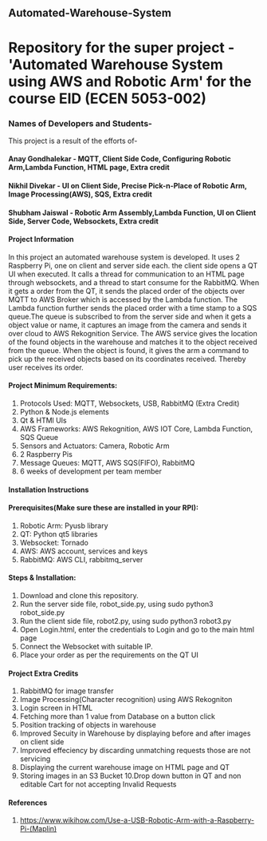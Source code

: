 ## Automated-Warehouse-System

# Repository for the super project -'Automated Warehouse System using AWS and Robotic Arm' for the course EID (ECEN 5053-002)

### Names of Developers and Students-

This project is a result of the efforts of-
#### Anay Gondhalekar - MQTT, Client Side Code, Configuring Robotic Arm,Lambda Function, HTML page, Extra credit
#### Nikhil Divekar - UI on Client Side, Precise Pick-n-Place of Robotic Arm, Image Processing(AWS), SQS, Extra credit
#### Shubham Jaiswal - Robotic Arm Assembly,Lambda Function, UI on Client Side, Server Code, Websockets, Extra credit

#### Project Information
In this project an automated warehouse system is developed. It uses 2 Raspberry Pi, one on client and server side each. the client side opens a QT UI when executed. It calls a thread for communication to an HTML page through websockets, and a thread to start consume for the RabbitMQ. When it gets a order from the QT, it sends the placed order of the objects over MQTT to AWS Broker which is accessed by the Lambda function. The Lambda function further sends the placed order with a time stamp to a SQS queue.The queue is subscribed to from the server side and when it gets a object value or name, it captures an image from the camera and sends it over cloud to AWS Rekognition Service. The AWS service gives the location of the found objects in the warehouse and matches it to the object received from the queue. When the object is found, it gives the arm a command to pick up the received objects based on its coordinates received. Thereby user receives its order.

#### Project Minimum Requirements:
1. Protocols Used: MQTT, Websockets, USB, RabbitMQ (Extra Credit)
2. Python & Node.js elements
3. Qt & HTMl UIs
4. AWS Frameworks: AWS Rekognition, AWS IOT Core, Lambda Function, SQS Queue
5. Sensors and Actuators: Camera, Robotic Arm
6. 2 Raspberry Pis
7. Message Queues: MQTT, AWS SQS(FIFO), RabbitMQ
8. 6 weeks of development per team member

#### Installation Instructions

#### Prerequisites(Make sure these are installed in your RPI):
1. Robotic Arm: Pyusb library
2. QT: Python qt5 libraries
3. Websocket: Tornado
4. AWS: AWS account, services and keys
5. RabbitMQ: AWS CLI, rabbitmq_server

#### Steps & Installation:
1. Download and clone this repository.
2. Run the server side file, robot_side.py, using sudo python3 robot_side.py
3. Run the client side file, robot2.py, using sudo python3 robot3.py
4. Open Login.html, enter the credentials to Login and go to the main html page
5. Connect the Websocket with suitable IP.
6. Place your order as per the requirements on the QT UI

#### Project Extra Credits
1. RabbitMQ for image transfer
2. Image Processing(Character recognition) using AWS Rekogniton
3. Login screen in HTML
4. Fetching more than 1 value from Database on a button click
5. Position tracking of objects in warehouse
6. Improved Secuity in Warehouse by displaying before and after images on client side 
7. Improved effeciency by discarding unmatching requests those are not servicing
8. Displaying the current warehouse image on HTML page and QT
9. Storing images in an S3 Bucket
10.Drop down button in QT and non editable Cart for not accepting Invalid Requests

#### References
1. https://www.wikihow.com/Use-a-USB-Robotic-Arm-with-a-Raspberry-Pi-(Maplin)
